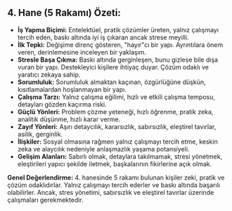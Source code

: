 ## 4. Hane (5 Rakamı) Özeti:

* **İş Yapma Biçimi:** Entelektüel, pratik çözümler üreten, yalnız çalışmayı tercih eden, baskı altında iyi iş çıkaran ancak strese meyilli.
* **İlk Tepki:** Değişime direnç gösteren, "hayır"cı bir yapı. Ayrıntılara önem veren, derinlemesine inceleyen bir yaklaşım.
* **Stresle Başa Çıkma:** Baskı altında gerginleşen, bunu gizlese bile dışa vuran bir yapı. Destekleyici kişilere ihtiyaç duyar. Çözüm odaklı ve yaratıcı zekaya sahip. 
* **Sorumluluk:** Sorumluluk almaktan kaçınan, özgürlüğüne düşkün, kısıtlamalardan hoşlanmayan bir yapı.
* **Çalışma Tarzı:** Yalnız çalışma eğilimi, hızlı ve etkili çalışma temposu, detayları gözden kaçırma riski. 
* **Güçlü Yönleri:** Problem çözme yeteneği, hızlı öğrenme, pratik zeka, analitik düşünme, hızlı karar verme.
* **Zayıf Yönleri:** Aşırı detaycılık, kararsızlık, sabırsızlık, eleştirel tavırlar, asilik, gerginlik.
* **İlişkiler:** Sosyal olmasına rağmen yalnız çalışmayı tercih etme, keskin zeka ve alaycılık nedeniyle anlaşmazlık yaşama potansiyeli.
* **Gelişim Alanları:** Sabırlı olmak, detaylara takılmamak, stresi yönetmek, eleştirileri yapıcı şekilde iletmek, başkalarının fikirlerine açık olmak.

**Genel Değerlendirme:** 4. hanesinde 5 rakamı bulunan kişiler zeki, pratik ve çözüm odaklıdırlar. Yalnız çalışmayı tercih ederler ve baskı altında başarılı olabilirler. Ancak, stres yönetimi, sabırsızlık ve eleştirel tavırlar üzerinde çalışmaları gerekmektedir. 
